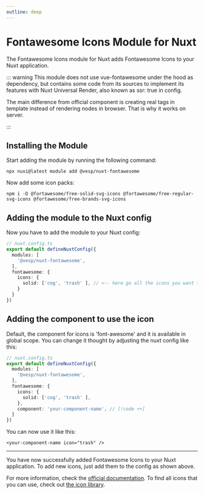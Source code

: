 ```yaml
---
outline: deep
---
```


# Fontawesome Icons Module for Nuxt

The Fontawesome Icons module for Nuxt adds Fontawesome Icons to your Nuxt application. 

::: warning
This module does not use vue-fontawesome under the hood as dependency, but contains some code from its sources to
implement its features with Nuxt Universal Render, also known as ssr: true in config.

The main difference from official component is creating real tags in
template instead of rendering nodes in browser. That is why it works on server.

:::


## Installing the Module

Start adding the module by running the following command:

```console
npx nuxi@latest module add @vesp/nuxt-fontawesome
```

Now add some icon packs:

```console
npm i -D @fortawesome/free-solid-svg-icons @fortawesome/free-regular-svg-icons @fortawesome/free-brands-svg-icons
```

## Adding the module to the Nuxt config

Now you have to add the module to your Nuxt config:

```typescript
// nuxt.config.ts
export default defineNuxtConfig({
  modules: [
    '@vesp/nuxt-fontawesome',
  ],
  fontawesome: {
    icons: {
      solid: ['cog', 'trash' ], // <-- here go all the icons you want to add
    }
  }
})
```

## Adding the component to use the icon

Default, the component for icons is 'font-awesome' and it is available in global scope. You
can change it thought by adjusting the nuxt config like this: 

```typescript
// nuxt.config.ts
export default defineNuxtConfig({
  modules: [
    '@vesp/nuxt-fontawesome',
  ],
  fontawesome: {
    icons: {
      solid: ['cog', 'trash' ],
    },
    component: 'your-component-name', // [!code ++]
  }
})
```

You can now use it like this: 

```vue
<your-component-name icon="trash" />
```

___
You have now successfully added Fontawesome Icons to your Nuxt application. To add new icons, 
just add them to the config as shown above. 

For more information, check the [official documentation](https://nuxt.com/modules/nuxt-fontawesome).
To find all icons that you can use, check out 
[the icon library](https://fontawesome.com/icons).

